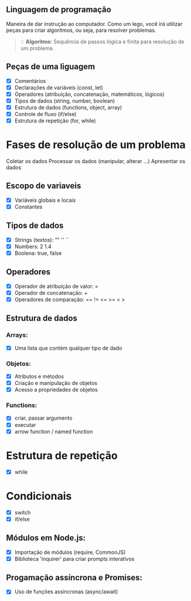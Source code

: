## Linguagem de programação

Maneira de dar instrução ao computador.
Como um lego, você irá utilizar peças para criar algoritmos, ou seja, para resolver problemas.

> 💡 **Algoritmo**: Sequência de passos lógica e finita para resolução de um problema.

## Peças de uma liguagem

- [x] Comentários
- [x] Declarações de variáveis (const, let)
- [x] Operadores (atribuição, concatenação, matemáticos, lógicos)
- [x] Tipos de dados (string, number, boolean)
- [x] Estrutura de dados (functions, object, array)
- [x] Controle de fluxo (if/else)
- [x] Estrutura de repetição (for, while)

# Fases de resolução de um problema

Coletar os dados
Processar os dados (manipular, alterar ...)
Apresentar os dados

## Escopo de variaveis

- [x] Variáveis globais e locais
- [x] Constantes

## Tipos de dados

- [x] Strings (textos): "" '' ``
- [x] Numbers: 2 1.4
- [x] Boolena: true, false

## Operadores

- [x] Operador de atribuição de valor: =
- [x] Operador de concatenação: +
- [x] Operadores de comparação: ==  !=  <= >= < >

## Estrutura de dados

### Arrays:

- [x] Uma lista que contém qualquer tipo de dado

### Objetos:

- [x] Atributos e métodos
- [x] Criação e manipulação de objetos
- [x] Acesso a propriedades de objetos

### Functions:

- [x] criar, passar argumento
- [x] executar
- [x] arrow function / named function

# Estrutura de repetição

- [x] while

# Condicionais

- [x] switch
- [x] if/else

## Módulos em Node.js:

- [x] Importação de módulos (require, CommonJS)
- [x] Biblioteca 'inquirer' para criar prompts interativos

## Progamação assíncrona e Promises:

- [x] Uso de funções assincronas (async/await)